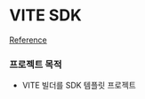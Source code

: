 # VITE SDK

[Reference](https://www.npmjs.com/package/create-vite-sdk/v/0.0.0)

### 프로젝트 목적

- VITE 빌더를 SDK 템플릿 프로젝트

